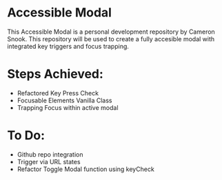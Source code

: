 # Accessible Modal

This Accessible Modal is a personal development repository by Cameron Snook. This repository will be used to create a fully accesible modal with integrated key triggers and focus trapping.

# Steps Achieved:

- Refactored Key Press Check
- Focusable Elements Vanilla Class
- Trapping Focus within active modal

# To Do:

- Github repo integration
- Trigger via URL states
- Refactor Toggle Modal function using keyCheck
